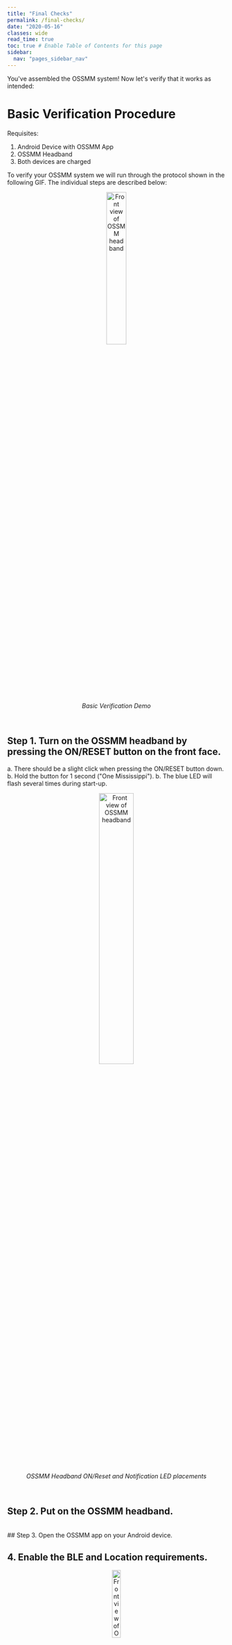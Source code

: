 ```yaml
---
title: "Final Checks"
permalink: /final-checks/
date: "2020-05-16"
classes: wide
read_time: true
toc: true # Enable Table of Contents for this page
sidebar:
  nav: "pages_sidebar_nav"
---
```


You've assembled the OSSMM system! Now let's verify that it works as intended:

# Basic Verification Procedure

Requisites:
1. Android Device with OSSMM App
2. OSSMM Headband
3. Both devices are charged

To verify your OSSMM system we will run through the protocol shown in the
following GIF. The individual steps are described below:

<figure style="text-align: center; display: block; margin-left: auto; margin-right: auto;">
  <img src="{{ site.url }}/OSSMM/media/final-checks/long-demo.gif" alt="Front view of OSSMM headband" style="width: 30%; display: block; margin-left: auto; margin-right: auto;">
  <figcaption style="font-style: italic; margin-top: 5px; text-align: center;">Basic Verification Demo</figcaption>
</figure>
<br>

## Step 1. Turn on the OSSMM headband by pressing the ON/RESET button on the front face.

a. There should be a slight click when pressing the ON/RESET button down.
b. Hold the button for 1 second ("One Mississippi").
b. The blue LED will flash several times during start-up.
 
<figure style="text-align: center; display: block; margin-left: auto; margin-right: auto;">
  <img src="{{ site.url }}/OSSMM/media/final-checks/buttons.jpg" alt="Front view of OSSMM headband" style="width: 40%; display: block; margin-left: auto; margin-right: auto;">
  <figcaption style="font-style: italic; margin-top: 5px; text-align: center;">OSSMM Headband ON/Reset and Notification LED placements</figcaption>
</figure>
<br>
 
## Step 2. Put on the OSSMM headband.
<br>
## Step 3. Open the OSSMM app on your Android device.
<br>

## 4. Enable the BLE and Location requirements.

<figure style="text-align: center; display: block; margin-left: auto; margin-right: auto;">
  <img src="{{ site.url }}/OSSMM/media/final-checks/requirements.png" alt="Front view of OSSMM headband" style="width: 20%; display: block; margin-left: auto; margin-right: auto;">
  <figcaption style="font-style: italic; margin-top: 5px; text-align: center;">System Requirements Screen</figcaption>
</figure>
<br>

## Step 5. To bond the app and headband, go to Settings >> Find Device.

<figure style="text-align: center; display: block; margin-left: auto; margin-right: auto;">
  <img src="{{ site.url }}/OSSMM/media/final-checks/find-device.png" alt="Front view of OSSMM headband" style="width: 20%; display: block; margin-left: auto; margin-right: auto;">
  <figcaption style="font-style: italic; margin-top: 5px; text-align: center;">"Find Device" is in the collapsible Settings section.</figcaption>
</figure>
<br>

##Step 6. Connect the OSSMM device.
 a. The green LED will flash several times for a successful connection.
 
<figure style="text-align: center; display: block; margin-left: auto; margin-right: auto;">
  <img src="{{ site.url }}/OSSMM/media/final-checks/connect.png" alt="Front view of OSSMM headband" style="width: 20%; display: block; margin-left: auto; margin-right: auto;">
  <figcaption style="font-style: italic; margin-top: 5px; text-align: center;">Bluetooth Devices Scan Screen</figcaption>
</figure>

## Step 7. Move to the Live Data section (this should open automatically)
<br>

## Step 8. View the Accelerometer and Gyroscope and verify plots show turning of the head.

<figure style="text-align: center; display: block; margin-left: auto; margin-right: auto;">
  <img src="{{ site.url }}/OSSMM/media/final-checks/acc-gyro.png" alt="Front view of OSSMM headband" style="width: 20%; display: block; margin-left: auto; margin-right: auto;">
  <figcaption style="font-style: italic; margin-top: 5px; text-align: center;">Accelerometer and Gyroscope Plots in the Live Data Section. Arrows point to distinct head turns, hence separate colors in the gyroscope plot.</figcaption>
</figure>
<br>

## Step 9. View the EOG section, and verify eye movement is detected with side-to-side saccades or roll your eyes.

In the plot below you can observe left-right saccade, right-left saccade, and clock-wise eye movement.

<figure style="text-align: center; display: block; margin-left: auto; margin-right: auto;">
  <img src="{{ site.url }}/OSSMM/media/final-checks/eog.png" alt="Front view of OSSMM headband" style="width: 20%; display: block; margin-left: auto; margin-right: auto;">
  <figcaption style="font-style: italic; margin-top: 5px; text-align: center;">Eye Movement (EOG) plot in Live Data section. Arrows point to distinct eye movements: left-right saccade, right-left saccade, eye rolling.</figcaption>
</figure>
<br>


## Step 10. View the Heart Rate plot to see that your pulse is being detected.

<figure style="text-align: center; display: block; margin-left: auto; margin-right: auto;">
  <img src="{{ site.url }}/OSSMM/media/final-checks/pulse.png" alt="Front view of OSSMM headband" style="width: 20%; display: block; margin-left: auto; margin-right: auto;">
  <figcaption style="font-style: italic; margin-top: 5px; text-align: center;">Pulse plot in the Live Data section. Each spike shows a heart beat. The EKG 'T Wave' is visible as a low bump after each spike. </figcaption>
</figure>
<br>

## Step 11. Press "Stop Recording and Turn Off"

<figure style="text-align: center; display: block; margin-left: auto; margin-right: auto;">
  <img src="{{ site.url }}/OSSMM/media/final-checks/stop.png" alt="Front view of OSSMM headband" style="width: 20%; display: block; margin-left: auto; margin-right: auto;">
  <figcaption style="font-style: italic; margin-top: 5px; text-align: center;">"Stop Recording and Turn Off" button on the OSSMM Dashboard during active Recording. </figcaption>
</figure>
<br>

# Bluetooth Bonding Verification

This will confirm the app has bonded to the OSSMM headband. Complete this after
"Basic Verification Procedure" and with the same OSSMM headband. BLE pairing
is specific to each headband and the "Reconnect" option will only work for that
bonded device.

## Step 1. Press "Reconnect and Record"
 a. The green LED will flash several times for a successful connection.
 
<figure style="text-align: center; display: block; margin-left: auto; margin-right: auto;">
  <img src="{{ site.url }}/OSSMM/media/final-checks/reconnect.png" alt="Front view of OSSMM headband" style="width: 20%; display: block; margin-left: auto; margin-right: auto;">
  <figcaption style="font-style: italic; margin-top: 5px; text-align: center;">"Reconnect and Record" button on the OSSMM dashboard. This button is only available after an OSSMM headband has bonded with the app.</figcaption>
</figure>
 
## Step 2. Verify the "Live Data" plot function correctly
## Step 3. Press "Stop Recording and Turn Off"

# Verify Data Saving and Encryption:

The following GIF shows the protocol for verifying data is being saved and
encrypted correctly. Individual steps are listed below:

Follow the video below for a demonstration:
<figure style="text-align: center; display: block; margin-left: auto; margin-right: auto;">
  <img src="{{ site.url }}/OSSMM/media/final-checks/decryption.gif" alt="Front view of OSSMM headband" style="width: 95%; display: block; margin-left: auto; margin-right: auto;">
  <figcaption style="font-style: italic; margin-top: 5px; text-align: center;">Decryption Protocol</figcaption>
</figure>

## Step 1. Connect the Android Device to a computer

Make sure "File Transfer/Android Auto" is enabled.

<br>
## Step 2. Access the internal file system and navigate to "Documents/OSSMM" on the Android device

<br>
## Step 3. Select the ZIP file corresponding to the time of your verification recording

<br>
## Step 4. Import the ZIP file to your computer, and open with appropriate decompression tool (WinRAR is recommended for Windows)

Note: Standard Windows extraction will not work. Winrar is "free".

<br>
## Step 5. Use the password under "Data Protection" >> "View Data Access Password" in the app


<br>
<div style="display: flex; justify-content: center; align-items: flex-start; flex-wrap: wrap; width: 100%; margin: 0 auto;">
  <figure style="width: 25%; margin: 0 15px; text-align: center;">
    <img src="{{ site.url }}/OSSMM/media/final-checks/data-protection.png" alt="Front view of OSSMM headband" style="width: 100%; display: block;">
    <figcaption style="font-style: italic; margin-top: 5px;">"View Data Access Password" in the Data Protection Section.</figcaption>
  </figure>
  <figure style="width: 25%; margin: 0 15px; text-align: center;">
    <img src="{{ site.url }}/OSSMM/media/final-checks/password.png" alt="Front view of OSSMM headband" style="width: 100%; display: block;">
    <figcaption style="font-style: italic; margin-top: 5px;">Semi-randomly generated OSSMM password for encrypted recording files.</figcaption>
  </figure>
</div>
<br>

Note: Each time the application is installed, a new encryption password is
semi-randomly generated. This can be modified within the Android app code, so
that a chosen password is used instead.

<br>
# Advanced Verification - if interested in sleep modulation:

(After following the connection/reconnection steps above)

## Step 1. Go to "Sleep Modulation" and enable

<figure style="text-align: center; display: block; margin-left: auto; margin-right: auto;">
  <img src="{{ site.url }}/OSSMM/media/final-checks/modulation.png" alt="Front view of OSSMM headband" style="width: 20%; display: block; margin-left: auto; margin-right: auto;">
  <figcaption style="font-style: italic; margin-top: 5px; text-align: center;">"Modulation Mode" Toggle and "Test" button in Sleep Modulation section.</figcaption>
</figure>
<br>

## Step 2. Press Test Modulation during the connection
   - The OSSMM headband should vibrate in a double "blinky" pattern (On-Off...On-Off)
